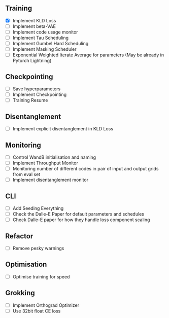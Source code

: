 

## Training
- [x] Implement KLD Loss
- [ ] Implement beta-VAE
- [ ] Implement code usage monitor
- [ ] Implement Tau Scheduling
- [ ] Implement Gumbel Hard Scheduling
- [ ] Implement Masking Scheduler
- [ ] Exponential Weighted Iterate Average for parameters (May be already in Pytorch Lightning)

## Checkpointing
- [ ] Save hyperparameters
- [ ] Implement Checkpointing
- [ ] Training Resume

## Disentanglement
- [ ] Implement explicit disentanglement in KLD Loss


## Monitoring
- [ ] Control WandB initialisation and naming
- [ ] Implement Throughput Monitor
- [ ] Monitoring number of different codes in pair of input and output grids from eval set
- [ ] Implement disentanglement monitor

## CLI
- [ ] Add Seeding Everything
- [ ] Check the Dalle-E Paper for default parameters and schedules
- [ ] Check Dalle-E paper for how they handle loss component scaling

## Refactor
- [ ] Remove pesky warnings

## Optimisation
- [ ] Optimise training for speed

## Grokking
- [ ] Implement Orthograd Optimizer
- [ ] Use 32bit float CE loss